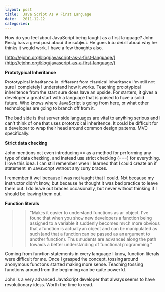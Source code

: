```yaml
---
layout: post
title:  Java Script As A First Language
date:   2011-12-22
categories:
---
```


How do you feel about JavaScript being taught as a first language? John Resig has a great post about the subject. He goes into detail about why he thinks it would work. I have a few thoughts also.

[http://ejohn.org/blog/javascript-as-a-first-language/](http://ejohn.org/blog/javascript-as-a-first-language/)

**Prototypical Inheritance**

Prototypical inheritance is  different from classical inheritance I'm still not sure I completely I understand how it works. Teaching prototypical inheritence from the start sure does have an upside. For starters, it gives a developer a great start with a language that is poised to have a solid future. Who knows where JavaScript is going from here, or what other technologies are going to branch off from it.

The bad side is that server side languages are vital to anything serious and I can't think of one that uses prototypical inheritence. It could be difficult for a developer to wrap their head around common design patterns. MVC specifically.

**Strict data checking**

John mentions not even introducing == as a method for performing any type of data checking, and instead use strict checking (===) for everything. I love this idea. I can still remember when I learned that I could create an if statement  in JavaScript without any curly braces. 

I remember it well because I was not taught that I could. Not because my instructor didn't know, but because he thought it was bad practice to leave them out. I do leave out braces occasionally, but never without thinking if I should be leaving them out.

**Function literals**

>>"Makes it easier to understand functions as an object. I've found that when you show new developers a function being assigned to a variable it suddenly becomes much more obvious that a function is actually an object and can be manipulated as such (and that a function can be passed as an argument to another function). Thus students are advanced along the path towards a better understanding of functional programming."

Coming from function statements in every language I know, function literals were difficult for me. Once I grasped the concept, tossing around anonymous functions started making more sense. Teaching tossing functions around from the beginning can be quite powerful.

John is a very advanced JavaScript developer that always seems to have revolutionary ideas. Worth the time to read.
